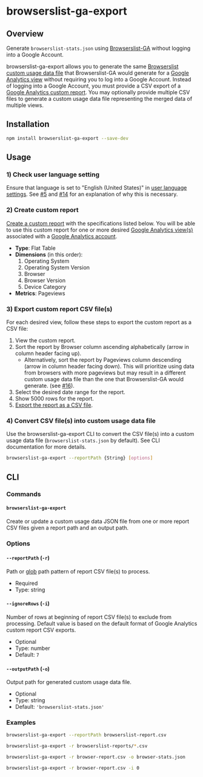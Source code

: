 # browserslist-ga-export

## Overview

Generate `browserslist-stats.json` using [Browserslist-GA](https://github.com/browserslist/browserslist-ga) without logging into a Google Account.

browserslist-ga-export allows you to generate the same [Browserslist](https://github.com/browserslist/browserslist) [custom usage data file](https://github.com/browserslist/browserslist#custom-usage-data) that Browserslist-GA would generate for a [Google Analytics view](https://support.google.com/analytics/answer/2649553?hl=en) without requiring you to log into a Google Account. Instead of logging into a Google Account, you must provide a CSV export of a [Google Analytics custom report](https://support.google.com/analytics/answer/1151300?hl=en). You may optionally provide multiple CSV files to generate a custom usage data file representing the merged data of multiple views.

## Installation

```bash
npm install browserslist-ga-export --save-dev
```

## Usage

### 1) Check user language setting

Ensure that language is set to "English (United States)" in [user language settings](https://support.google.com/analytics/answer/3210078?hl=en). See [#5](https://github.com/browserslist/browserslist-ga-export/pull/5) and [#14](https://github.com/browserslist/browserslist-ga-export/issues/14) for an explanation of why this is necessary.

### 2) Create custom report

[Create a custom report](https://support.google.com/analytics/answer/1151300?hl=en) with the specifications listed below. You will be able to use this custom report for one or more desired [Google Analytics view(s)](https://support.google.com/analytics/answer/2649553?hl=en) associated with a [Google Analytics account](https://support.google.com/analytics/topic/1009690?hl=en&ref_topic=1726911).

  - **Type**: Flat Table
  - **Dimensions** (in this order):
    1. Operating System
    2. Operating System Version
    3. Browser
    4. Browser Version
    5. Device Category
  - **Metrics**: Pageviews

### 3) Export custom report CSV file(s)

For each desired view, follow these steps to export the custom report as a CSV file:

1. View the custom report.
2. Sort the report by Browser column ascending alphabetically (arrow in column header facing up).
   - Alternatively, sort the report by Pageviews column descending (arrow in column header facing down). This will prioritize using data from browsers with more pageviews but may result in a different custom usage data file than the one that Browserslist-GA would generate. (see [#16](https://github.com/browserslist/browserslist-ga-export/issues/16)).
3. Select the desired date range for the report.
4. Show 5000 rows for the report.
5. [Export the report as a CSV file](https://support.google.com/analytics/answer/1038573?hl=en).

### 4) Convert CSV file(s) into custom usage data file

Use the browserslist-ga-export CLI to convert the CSV file(s) into a custom usage data file (`browserslist-stats.json` by default). See CLI documentation for more details.

```bash
browserslist-ga-export --reportPath {String} [options]
```

## CLI

### Commands

#### `browserslist-ga-export`

Create or update a custom usage data JSON file from one or more report CSV files given a report path and an output path.

### Options

#### `--reportPath` (`-r`)

Path or [glob](https://www.npmjs.com/package/fast-glob) path pattern of report CSV file(s) to process.

- Required
- Type: string

#### `--ignoreRows` (`-i`)

Number of rows at beginning of report CSV file(s) to exclude from processing. Default value is based on the default format of Google Analytics custom report CSV exports.

- Optional
- Type: number
- Default: `7`

#### `--outputPath` (`-o`)

Output path for generated custom usage data file.

- Optional
- Type: string
- Default: `'browserslist-stats.json'`

### Examples

```bash
browserslist-ga-export --reportPath browserslist-report.csv
```

```bash
browserslist-ga-export -r browserslist-reports/*.csv
```

```bash
browserslist-ga-export -r browser-report.csv -o browser-stats.json
```
 
```bash
browserslist-ga-export -r browser-report.csv -i 0
```
